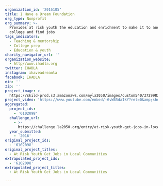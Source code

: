 ```yaml
---
organization_id: '2016105'
title: I Have a Dream Foundation
org_type: Nonprofit
org_summary: >-
  Provides at risk youth the education and enrichment to make it to and through
  college and find jobs
tags_indicators:
  - Teaching & mentorship
  - College prep
  - Education & youth
charity_navigator_url: ''
organization_website:
  - http//www.ihadla.org
twitter: IHADLA
instagram: ihaveadreamla
facebook: IHADLA
ein: ''
zip: ''
project_image: >-
  https://skild-prod.s3.amazonaws.com/myla2050/images/custom540/3729983255741-team91.jpg
project_video: 'https://www.youtube.com/embed/-6vW85daIkY?rel=0&amp;showinfo=0'
aggregated:
  project_ids:
    - '6102098'
  challenge_url:
    - >-
      https://challenge.la2050.org/entry/at-risk-youth-get-jobs-in-local-communities
  year_submitted:
    - '2016'
original_project_ids:
  - '6102098'
original_project_titles:
  - At Risk Youth Get Jobs in Local Communities
extrapolated_project_ids:
  - '6102098'
extrapolated_project_titles:
  - At Risk Youth Get Jobs in Local Communities

---
```

